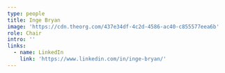 ```yaml
---
type: people
title: Inge Bryan
image: 'https://cdn.theorg.com/437e34df-4c2d-4586-ac40-c855577eea6b'
role: Chair
intro: ''
links:
  - name: LinkedIn
    link: 'https://www.linkedin.com/in/inge-bryan/'
---
```


